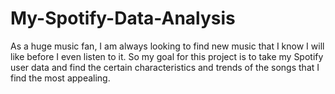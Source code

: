# My-Spotify-Data-Analysis

As a huge music fan, I am always looking to find new music that I know I will like before I even listen to it. So my goal for this project is to take my Spotify user data and find the certain characteristics and trends of the songs that I find the most appealing.

